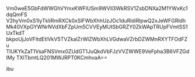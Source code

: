 Vm0weE5GbFdWWGhVYmxKWFlUSm9WVll3WkRSV1ZsbDNXa2M1YWxKc1dqQmFS
V2hyVm0xS1IyTkliRmRXCk0xSlFWbXhhUzJOc1duRldiRlpwQ2xJeWFGRldh
Mk40VXpGYWNrNVdXbFZpUm5CVVEyMUtSbGRZY0ZkWApTRUpFVmtSS1UxTkdT
bkpoUjJoVFltdEtlVkV5TVZkalZrWlZWbXhLVGdwaVZrbDZWMnRXYTFOdFZu
TlUKYkZaT1VsaFNSVmx0ZUdGT1JuQkdVbFJzVVZWWE9VeFpha3B6VFZGdlMy
TXlTbmtLQ201MWJRPT0KCmhvaA==

ibu